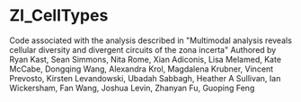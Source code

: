 # ZI_CellTypes

Code associated with the analysis described in 
"Multimodal analysis reveals cellular diversity and divergent circuits of the zona incerta" 
Authored by 
Ryan Kast, Sean Simmons, Nita Rome, Xian Adiconis, Lisa Melamed, Kate McCabe, Dongqing Wang, Alexandra Krol, Magdalena Krubner, Vincent Prevosto, Kirsten Levandowski, Ubadah Sabbagh, Heather A Sullivan, Ian Wickersham, Fan Wang, Joshua Levin, Zhanyan Fu, Guoping Feng

